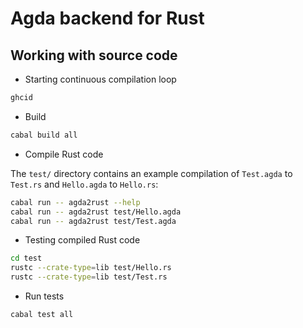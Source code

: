 # Agda backend for Rust 

## Working with source code

* Starting continuous compilation loop

```sh
ghcid
```

* Build

```sh
cabal build all
```

* Compile Rust code

The `test/` directory contains an example compilation of `Test.agda` to `Test.rs`
and `Hello.agda` to `Hello.rs`:

```sh
cabal run -- agda2rust --help
cabal run -- agda2rust test/Hello.agda
cabal run -- agda2rust test/Test.agda
```
* Testing compiled Rust code

```sh
cd test
rustc --crate-type=lib test/Hello.rs
rustc --crate-type=lib test/Test.rs
```

* Run tests

```sh
cabal test all
```
